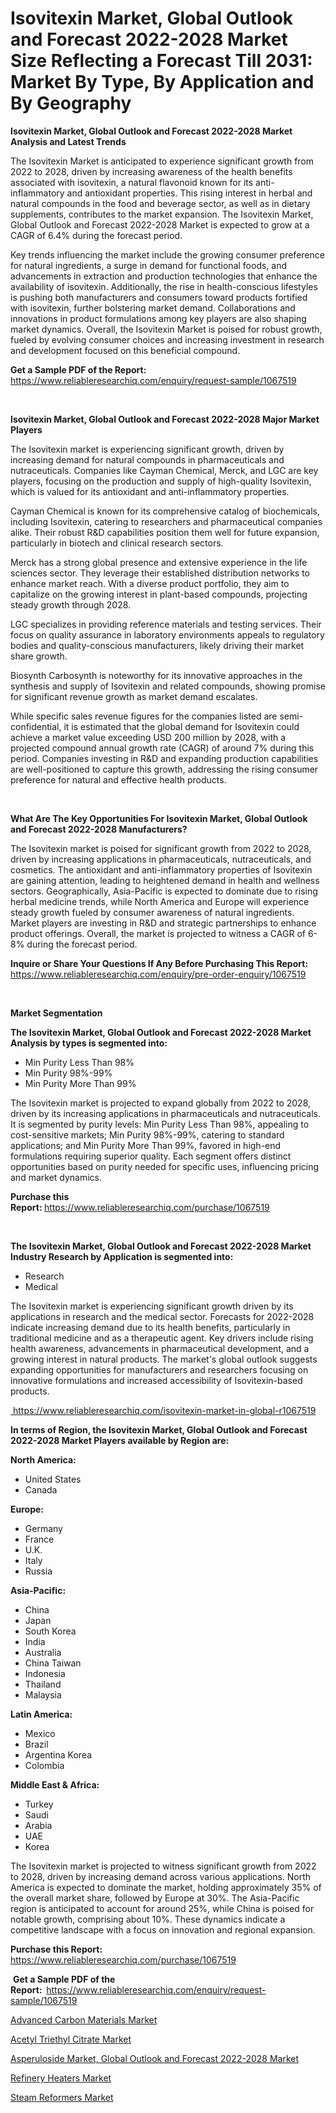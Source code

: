 <p><h1>Isovitexin Market, Global Outlook and Forecast 2022-2028 Market Size Reflecting a Forecast Till 2031: Market By Type, By Application and By Geography</h1></p><p><strong>Isovitexin Market, Global Outlook and Forecast 2022-2028 Market Analysis and Latest Trends</strong></p>
<p><p>The Isovitexin Market is anticipated to experience significant growth from 2022 to 2028, driven by increasing awareness of the health benefits associated with isovitexin, a natural flavonoid known for its anti-inflammatory and antioxidant properties. This rising interest in herbal and natural compounds in the food and beverage sector, as well as in dietary supplements, contributes to the market expansion. The Isovitexin Market, Global Outlook and Forecast 2022-2028 Market is expected to grow at a CAGR of 6.4% during the forecast period.</p><p>Key trends influencing the market include the growing consumer preference for natural ingredients, a surge in demand for functional foods, and advancements in extraction and production technologies that enhance the availability of isovitexin. Additionally, the rise in health-conscious lifestyles is pushing both manufacturers and consumers toward products fortified with isovitexin, further bolstering market demand. Collaborations and innovations in product formulations among key players are also shaping market dynamics. Overall, the Isovitexin Market is poised for robust growth, fueled by evolving consumer choices and increasing investment in research and development focused on this beneficial compound.</p></p>
<p><strong>Get a Sample PDF of the Report:&nbsp;</strong> <a href="https://www.reliableresearchiq.com/enquiry/request-sample/1067519">https://www.reliableresearchiq.com/enquiry/request-sample/1067519</a></p>
<p>&nbsp;</p>
<p><strong>Isovitexin Market, Global Outlook and Forecast 2022-2028 Major Market Players</strong></p>
<p><p>The Isovitexin market is experiencing significant growth, driven by increasing demand for natural compounds in pharmaceuticals and nutraceuticals. Companies like Cayman Chemical, Merck, and LGC are key players, focusing on the production and supply of high-quality Isovitexin, which is valued for its antioxidant and anti-inflammatory properties.</p><p>Cayman Chemical is known for its comprehensive catalog of biochemicals, including Isovitexin, catering to researchers and pharmaceutical companies alike. Their robust R&D capabilities position them well for future expansion, particularly in biotech and clinical research sectors.</p><p>Merck has a strong global presence and extensive experience in the life sciences sector. They leverage their established distribution networks to enhance market reach. With a diverse product portfolio, they aim to capitalize on the growing interest in plant-based compounds, projecting steady growth through 2028.</p><p>LGC specializes in providing reference materials and testing services. Their focus on quality assurance in laboratory environments appeals to regulatory bodies and quality-conscious manufacturers, likely driving their market share growth. </p><p>Biosynth Carbosynth is noteworthy for its innovative approaches in the synthesis and supply of Isovitexin and related compounds, showing promise for significant revenue growth as market demand escalates.</p><p>While specific sales revenue figures for the companies listed are semi-confidential, it is estimated that the global demand for Isovitexin could achieve a market value exceeding USD 200 million by 2028, with a projected compound annual growth rate (CAGR) of around 7% during this period. Companies investing in R&D and expanding production capabilities are well-positioned to capture this growth, addressing the rising consumer preference for natural and effective health products.</p></p>
<p>&nbsp;</p>
<p><strong>What Are The Key Opportunities For Isovitexin Market, Global Outlook and Forecast 2022-2028 Manufacturers?</strong></p>
<p><p>The Isovitexin market is poised for significant growth from 2022 to 2028, driven by increasing applications in pharmaceuticals, nutraceuticals, and cosmetics. The antioxidant and anti-inflammatory properties of Isovitexin are gaining attention, leading to heightened demand in health and wellness sectors. Geographically, Asia-Pacific is expected to dominate due to rising herbal medicine trends, while North America and Europe will experience steady growth fueled by consumer awareness of natural ingredients. Market players are investing in R&D and strategic partnerships to enhance product offerings. Overall, the market is projected to witness a CAGR of 6-8% during the forecast period.</p></p>
<p><strong>Inquire or Share Your Questions If Any Before Purchasing This Report:</strong> <a href="https://www.reliableresearchiq.com/enquiry/pre-order-enquiry/1067519">https://www.reliableresearchiq.com/enquiry/pre-order-enquiry/1067519</a></p>
<p>&nbsp;</p>
<p><strong>Market Segmentation</strong></p>
<p><strong>The Isovitexin Market, Global Outlook and Forecast 2022-2028 Market Analysis by types is segmented into:</strong></p>
<p><ul><li>Min Purity Less Than 98%</li><li>Min Purity 98%-99%</li><li>Min Purity More Than 99%</li></ul></p>
<p><p>The Isovitexin market is projected to expand globally from 2022 to 2028, driven by its increasing applications in pharmaceuticals and nutraceuticals. It is segmented by purity levels: Min Purity Less Than 98%, appealing to cost-sensitive markets; Min Purity 98%-99%, catering to standard applications; and Min Purity More Than 99%, favored in high-end formulations requiring superior quality. Each segment offers distinct opportunities based on purity needed for specific uses, influencing pricing and market dynamics.</p></p>
<p><strong>Purchase this Report:&nbsp;</strong><a href="https://www.reliableresearchiq.com/purchase/1067519">https://www.reliableresearchiq.com/purchase/1067519</a></p>
<p>&nbsp;</p>
<p><strong>The Isovitexin Market, Global Outlook and Forecast 2022-2028 Market Industry Research by Application is segmented into:</strong></p>
<p><ul><li>Research</li><li>Medical</li></ul></p>
<p><p>The Isovitexin market is experiencing significant growth driven by its applications in research and the medical sector. Forecasts for 2022-2028 indicate increasing demand due to its health benefits, particularly in traditional medicine and as a therapeutic agent. Key drivers include rising health awareness, advancements in pharmaceutical development, and a growing interest in natural products. The market's global outlook suggests expanding opportunities for manufacturers and researchers focusing on innovative formulations and increased accessibility of Isovitexin-based products.</p></p>
<p><a href="https://www.reliableresearchiq.com/isovitexin-market-in-global-r1067519">&nbsp;https://www.reliableresearchiq.com/isovitexin-market-in-global-r1067519</a></p>
<p><strong>In terms of Region, the Isovitexin Market, Global Outlook and Forecast 2022-2028 Market Players available by Region are:</strong></p>
<p>
    <p> <strong> North America: </strong>
        <ul>
            <li>United States</li>
            <li>Canada</li>
        </ul>
        </p> 
    <p> <strong> Europe: </strong>
        <ul>
            <li>Germany</li>
            <li>France</li>
            <li>U.K.</li>
            <li>Italy</li>
            <li>Russia</li>
        </ul>
        </p> 
    <p> <strong> Asia-Pacific: </strong>
        <ul>
            <li>China</li>
            <li>Japan</li>
            <li>South Korea</li>
            <li>India</li>
            <li>Australia</li>
            <li>China Taiwan</li>
            <li>Indonesia</li>
            <li>Thailand</li>
            <li>Malaysia</li>
        </ul>
        </p> 
    <p> <strong> Latin America: </strong>
        <ul>
            <li>Mexico</li>
            <li>Brazil</li>
            <li>Argentina Korea</li>
            <li>Colombia</li>
        </ul>
        </p> 
    <p> <strong> Middle East & Africa: </strong>
        <ul>
            <li>Turkey</li>
            <li>Saudi</li>
            <li>Arabia</li>
            <li>UAE</li>
            <li>Korea</li>
        </ul>
    </p>
    </p>
<p><p>The Isovitexin market is projected to witness significant growth from 2022 to 2028, driven by increasing demand across various applications. North America is expected to dominate the market, holding approximately 35% of the overall market share, followed by Europe at 30%. The Asia-Pacific region is anticipated to account for around 25%, while China is poised for notable growth, comprising about 10%. These dynamics indicate a competitive landscape with a focus on innovation and regional expansion.</p></p>
<p><strong>Purchase this Report: </strong><a href="https://www.reliableresearchiq.com/purchase/1067519">https://www.reliableresearchiq.com/purchase/1067519</a></p>
<p>&nbsp;<strong>Get a Sample PDF of the Report:&nbsp;&nbsp;</strong><a href="https://www.reliableresearchiq.com/enquiry/request-sample/1067519">https://www.reliableresearchiq.com/enquiry/request-sample/1067519</a></p>
<p><strong></strong></p>
<p><p><a href="https://issuu.com/reportprime-2/docs/advanced-carbon-materials-market-si_b31869fe316354">Advanced Carbon Materials Market</a></p><p><a href="https://issuu.com/reportprime-2/docs/acetyl-triethyl-citrate-market-size_cb533922249176">Acetyl Triethyl Citrate Market</a></p><p><a href="https://github.com/sumonsky0m/Market-Research-Report-List-1/blob/main/asperuloside-market-global-outlook-and-forecast-2022-2028-market.md">Asperuloside Market, Global Outlook and Forecast 2022-2028 Market</a></p><p><a href="https://www.linkedin.com/pulse/refinery-heaters-market-insights-products-regional-analysis-zpaof?trackingId=zipQfkuVQKmsi%2BEfUYs6hA%3D%3D">Refinery Heaters Market</a></p><p><a href="https://www.linkedin.com/pulse/what-growth-drivers-steam-reformers-market-comprehensive-study-7h4df?trackingId=2yCLzl3cQheDKMEQnRpQQg%3D%3D">Steam Reformers Market</a></p></p>